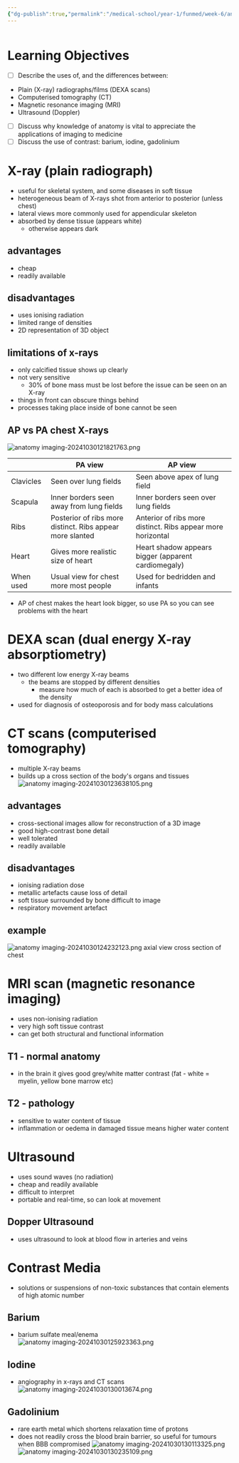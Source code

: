 ```yaml
---
{"dg-publish":true,"permalink":"/medical-school/year-1/funmed/week-6/anatomy-imaging/","tags":["funmed"]}
---
```


```table-of-contents
```
# Learning Objectives
- [ ] Describe the uses of, and the differences between:
- Plain (X-ray) radiographs/films (DEXA scans)
- Computerised tomography (CT)
- Magnetic resonance imaging (MRI)
- Ultrasound (Doppler)
- [ ] Discuss why knowledge of anatomy is vital to appreciate the applications of imaging to medicine
- [ ] Discuss the use of contrast: barium, iodine, gadolinium

# X-ray (plain radiograph)
- useful for skeletal system, and some diseases in soft tissue
- heterogeneous beam of X-rays shot from anterior to posterior (unless chest)
- lateral views more commonly used for appendicular skeleton
- absorbed by dense tissue (appears white)
	- otherwise appears dark

## advantages
- cheap
- readily available
## disadvantages
- uses ionising radiation
- limited range of densities
- 2D representation of 3D object
## limitations of x-rays
- only calcified tissue shows up clearly
- not very sensitive
	- 30% of bone mass must be lost before the issue can be seen on an X-ray
- things in front can obscure things behind
- processes taking place inside of bone cannot be seen

## AP vs PA chest X-rays
![anatomy imaging-20241030121821763.png](/img/user/Medical%20School/Year%201/funmed/week%206/attachments/anatomy%20imaging-20241030121821763.png)

|           | PA view                                                   | AP view                                                     |
| --------- | --------------------------------------------------------- | ----------------------------------------------------------- |
| Clavicles | Seen over lung fields                                     | Seen above apex of lung field                               |
| Scapula   | Inner borders seen away from lung fields                  | Inner borders seen over lung fields                         |
| Ribs      | Posterior of ribs more distinct. Ribs appear more slanted | Anterior of ribs more distinct. Ribs appear more horizontal |
| Heart     | Gives more realistic size of heart                        | Heart shadow appears bigger (apparent cardiomegaly)         |
| When used | Usual view for chest more most people                     | Used for bedridden and infants                              |
- AP of chest makes the heart look bigger, so use PA so you can see problems with the heart

# DEXA scan (dual energy X-ray absorptiometry)
- two different low energy X-ray beams
	- the beams are stopped by different densities
		- measure how much of each is absorbed to get a better idea of the density
- used for diagnosis of osteoporosis and for body mass calculations

# CT scans (computerised tomography)
- multiple X-ray beams
- builds up a cross section of the body's organs and tissues
![anatomy imaging-20241030123638105.png](/img/user/Medical%20School/Year%201/funmed/week%206/attachments/anatomy%20imaging-20241030123638105.png)

## advantages
- cross-sectional images allow for reconstruction of a 3D image
- good high-contrast bone detail
- well tolerated
- readily available
## disadvantages
- ionising radiation dose
- metallic artefacts cause loss of detail
- soft tissue surrounded by bone difficult to image
- respiratory movement artefact

## example
![anatomy imaging-20241030124232123.png](/img/user/Medical%20School/Year%201/funmed/week%206/attachments/anatomy%20imaging-20241030124232123.png)
axial view cross section of chest

# MRI scan (magnetic resonance imaging)
- uses non-ionising radiation
- very high soft tissue contrast
- can get both structural and functional information

## T1 - normal anatomy
- in the brain it gives good grey/white matter contrast (fat - white = myelin, yellow bone marrow etc)
## T2 - pathology
- sensitive to water content of tissue
- inflammation or oedema in damaged tissue means higher water content

# Ultrasound
- uses sound waves (no radiation)
- cheap and readily available
- difficult to interpret
- portable and real-time, so can look at movement
## Dopper Ultrasound
- uses ultrasound to look at blood flow in arteries and veins

# Contrast Media
- solutions or suspensions of non-toxic substances that contain elements of high atomic number

## Barium
- barium sulfate meal/enema
![anatomy imaging-20241030125923363.png](/img/user/Medical%20School/Year%201/funmed/week%206/attachments/anatomy%20imaging-20241030125923363.png)

## Iodine
- angiography in x-rays and CT scans
![anatomy imaging-20241030130013674.png](/img/user/Medical%20School/Year%201/funmed/week%206/attachments/anatomy%20imaging-20241030130013674.png)

## Gadolinium
- rare earth metal which shortens relaxation time of protons
- does not readily cross the blood brain barrier, so useful for tumours when BBB compromised
![anatomy imaging-20241030130113325.png](/img/user/Medical%20School/Year%201/funmed/week%206/attachments/anatomy%20imaging-20241030130113325.png)![anatomy imaging-20241030130235109.png](/img/user/Medical%20School/Year%201/funmed/week%206/attachments/anatomy%20imaging-20241030130235109.png)
